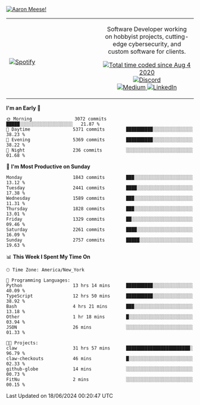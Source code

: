 [![Aaron Meese!](https://user-images.githubusercontent.com/17814535/88975338-a2aabf00-d27f-11ea-963f-8a19608716b4.png)](https://github.com/ajmeese7/readme-ascii "README ASCII")

<!-- Modified from project here: https://github.com/novatorem/novatorem -->
<table width="100%">
  <tr>
  <td width="50%">

&nbsp; <br> [![Spotify](https://ajmeese7.vercel.app/api/spotify)](https://open.spotify.com/user/ajmeese)

  </td>
  <td width="50%">
    <p align="center">
    Software Developer working on hobbyist projects, cutting-edge cybersecurity, and custom software for clients.
    </p>
    <p align="center">
      <a href="https://wakatime.com/@f726891d-3b02-46cd-9b60-e8c59f9e2b14">
        <img src="https://wakatime.com/badge/user/f726891d-3b02-46cd-9b60-e8c59f9e2b14.svg" alt="Total time coded since Aug 4 2020" title="WakaTime" />
      </a>
      <a href="http://link.aaronmeese.com/discord">
        <img src="https://img.shields.io/badge/discord-ajmeese7%234835-369?style=flat-square&logo=discord&logoColor=white&color=purple" alt="Discord" title="Discord">
      </a>
      <br />
      <a href="https://link.aaronmeese.com/medium">
        <img src="https://img.shields.io/badge/medium-ajmeese7-1DB954?style=flat-square&logo=medium&logoColor=white" alt="Medium" title="Medium">
      </a>
      <a href="https://link.aaronmeese.com/linkedin">
        <img src="https://img.shields.io/badge/linkedIn-aaronmeese-1DB954?style=flat-square&logo=linkedin&logoColor=white&color=blue" alt="LinkedIn" title="LinkedIn">
      </a>
    </p>
  </td>

</table>

[//]: <> (The `&nbsp;` is to have Aphelion take up more space)

<!--START_SECTION:waka-->
**I'm an Early 🐤** 

```text
🌞 Morning                3072 commits        █████░░░░░░░░░░░░░░░░░░░░   21.87 % 
🌆 Daytime                5371 commits        ██████████░░░░░░░░░░░░░░░   38.23 % 
🌃 Evening                5369 commits        ██████████░░░░░░░░░░░░░░░   38.22 % 
🌙 Night                  236 commits         ░░░░░░░░░░░░░░░░░░░░░░░░░   01.68 % 
```
📅 **I'm Most Productive on Sunday** 

```text
Monday                   1843 commits        ███░░░░░░░░░░░░░░░░░░░░░░   13.12 % 
Tuesday                  2441 commits        ████░░░░░░░░░░░░░░░░░░░░░   17.38 % 
Wednesday                1589 commits        ███░░░░░░░░░░░░░░░░░░░░░░   11.31 % 
Thursday                 1828 commits        ███░░░░░░░░░░░░░░░░░░░░░░   13.01 % 
Friday                   1329 commits        ██░░░░░░░░░░░░░░░░░░░░░░░   09.46 % 
Saturday                 2261 commits        ████░░░░░░░░░░░░░░░░░░░░░   16.09 % 
Sunday                   2757 commits        █████░░░░░░░░░░░░░░░░░░░░   19.63 % 
```


📊 **This Week I Spent My Time On** 

```text
🕑︎ Time Zone: America/New_York

💬 Programming Languages: 
Python                   13 hrs 14 mins      ██████████░░░░░░░░░░░░░░░   40.09 % 
TypeScript               12 hrs 50 mins      ██████████░░░░░░░░░░░░░░░   38.92 % 
Bash                     4 hrs 21 mins       ███░░░░░░░░░░░░░░░░░░░░░░   13.18 % 
Other                    1 hr 18 mins        █░░░░░░░░░░░░░░░░░░░░░░░░   03.94 % 
JSON                     26 mins             ░░░░░░░░░░░░░░░░░░░░░░░░░   01.33 % 

🐱‍💻 Projects: 
claw                     31 hrs 57 mins      ████████████████████████░   96.79 % 
claw-checkouts           46 mins             █░░░░░░░░░░░░░░░░░░░░░░░░   02.33 % 
github-globe             14 mins             ░░░░░░░░░░░░░░░░░░░░░░░░░   00.73 % 
FitNu                    2 mins              ░░░░░░░░░░░░░░░░░░░░░░░░░   00.15 % 
```


 Last Updated on 18/06/2024 00:20:47 UTC
<!--END_SECTION:waka-->

